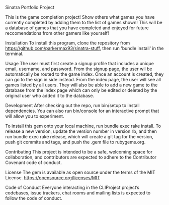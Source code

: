 Sinatra Portfolio Project

This is the game completion project! Show others what games you have currently completed by adding them to the list of games shown! This will be a database of games that you have completed and enjoyed for future reccomendations from other gamers like yourself! 

Installation To install this program, clone the repository from https://github.com/parkermax93/sinatra-stuff, then run 'bundle install' in the terminal.

Usage The user must first create a signup profile that includes a unique email, username, and password. From the signup page, the user wil be automatically be routed to the game index. Once an account is created, they can go to the sign in side instead. From the index page, the user will see all games listed by all users. They will also be able to add a new game to the database from the index page which can only be edited or deleted by the original user who added it to the database.

Development After checking out the repo, run bin/setup to install dependencies. You can also run bin/console for an interactive prompt that will allow you to experiment.

To install this gem onto your local machine, run bundle exec rake install. To release a new version, update the version number in version.rb, and then run bundle exec rake release, which will create a git tag for the version, push git commits and tags, and push the .gem file to rubygems.org.

Contributing This project is intended to be a safe, welcoming space for collaboration, and contributors are expected to adhere to the Contributor Covenant code of conduct.

License The gem is available as open source under the terms of the MIT License. https://opensource.org/licenses/MIT

Code of Conduct Everyone interacting in the CLIProject project’s codebases, issue trackers, chat rooms and mailing lists is expected to follow the code of conduct.